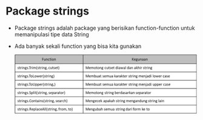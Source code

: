 # Package strings

- Package strings adalah package yang berisikan function-function untuk memanipulasi tipe data String
- Ada banyak sekali function yang bisa kita gunakan

  ![Strings](img/strings.jpg)
